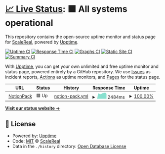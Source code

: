 # [📈 Live Status](https://scalereal.github.io/notionpack-upptime): <!--live status--> **🟩 All systems operational**

This repository contains the open-source uptime monitor and status page for [ScaleReal](https://scalereal.com), powered by [Upptime](https://github.com/upptime/upptime).

[![Uptime CI](https://github.com/scalereal/notionpack-upptime/workflows/Uptime%20CI/badge.svg)](https://github.com/scalereal/notionpack-upptime/actions?query=workflow%3A%22Uptime+CI%22)
[![Response Time CI](https://github.com/scalereal/notionpack-upptime/workflows/Response%20Time%20CI/badge.svg)](https://github.com/scalereal/notionpack-upptime/actions?query=workflow%3A%22Response+Time+CI%22)
[![Graphs CI](https://github.com/scalereal/notionpack-upptime/workflows/Graphs%20CI/badge.svg)](https://github.com/scalereal/notionpack-upptime/actions?query=workflow%3A%22Graphs+CI%22)
[![Static Site CI](https://github.com/scalereal/notionpack-upptime/workflows/Static%20Site%20CI/badge.svg)](https://github.com/scalereal/notionpack-upptime/actions?query=workflow%3A%22Static+Site+CI%22)
[![Summary CI](https://github.com/scalereal/notionpack-upptime/workflows/Summary%20CI/badge.svg)](https://github.com/scalereal/notionpack-upptime/actions?query=workflow%3A%22Summary+CI%22)

With [Upptime](https://upptime.js.org), you can get your own unlimited and free uptime monitor and status page, powered entirely by a GitHub repository. We use [Issues](https://github.com/scalereal/notionpack-upptime/issues) as incident reports, [Actions](https://github.com/scalereal/notionpack-upptime/actions) as uptime monitors, and [Pages](https://scalereal.github.io/notionpack-upptime) for the status page.

<!--start: status pages-->
<!-- This summary is generated by Upptime (https://github.com/upptime/upptime) -->
<!-- Do not edit this manually, your changes will be overwritten -->
<!-- prettier-ignore -->
| URL | Status | History | Response Time | Uptime |
| --- | ------ | ------- | ------------- | ------ |
| <img alt="" src="https://icons.duckduckgo.com/ip3/notionpack.com.ico" height="13"> [NotionPack](https://notionpack.com/api/v1/health-check/) | 🟩 Up | [notion-pack.yml](https://github.com/scalereal/notionpack-upptime/commits/HEAD/history/notion-pack.yml) | <details><summary><img alt="Response time graph" src="./graphs/notion-pack/response-time-week.png" height="20"> 2484ms</summary><br><a href="https://scalereal.github.io/notionpack-upptime/history/notion-pack"><img alt="Response time 1653" src="https://img.shields.io/endpoint?url=https%3A%2F%2Fraw.githubusercontent.com%2Fscalereal%2Fnotionpack-upptime%2FHEAD%2Fapi%2Fnotion-pack%2Fresponse-time.json"></a><br><a href="https://scalereal.github.io/notionpack-upptime/history/notion-pack"><img alt="24-hour response time 2326" src="https://img.shields.io/endpoint?url=https%3A%2F%2Fraw.githubusercontent.com%2Fscalereal%2Fnotionpack-upptime%2FHEAD%2Fapi%2Fnotion-pack%2Fresponse-time-day.json"></a><br><a href="https://scalereal.github.io/notionpack-upptime/history/notion-pack"><img alt="7-day response time 2484" src="https://img.shields.io/endpoint?url=https%3A%2F%2Fraw.githubusercontent.com%2Fscalereal%2Fnotionpack-upptime%2FHEAD%2Fapi%2Fnotion-pack%2Fresponse-time-week.json"></a><br><a href="https://scalereal.github.io/notionpack-upptime/history/notion-pack"><img alt="30-day response time 2625" src="https://img.shields.io/endpoint?url=https%3A%2F%2Fraw.githubusercontent.com%2Fscalereal%2Fnotionpack-upptime%2FHEAD%2Fapi%2Fnotion-pack%2Fresponse-time-month.json"></a><br><a href="https://scalereal.github.io/notionpack-upptime/history/notion-pack"><img alt="1-year response time 1696" src="https://img.shields.io/endpoint?url=https%3A%2F%2Fraw.githubusercontent.com%2Fscalereal%2Fnotionpack-upptime%2FHEAD%2Fapi%2Fnotion-pack%2Fresponse-time-year.json"></a></details> | <details><summary><a href="https://scalereal.github.io/notionpack-upptime/history/notion-pack">100.00%</a></summary><a href="https://scalereal.github.io/notionpack-upptime/history/notion-pack"><img alt="All-time uptime 94.76%" src="https://img.shields.io/endpoint?url=https%3A%2F%2Fraw.githubusercontent.com%2Fscalereal%2Fnotionpack-upptime%2FHEAD%2Fapi%2Fnotion-pack%2Fuptime.json"></a><br><a href="https://scalereal.github.io/notionpack-upptime/history/notion-pack"><img alt="24-hour uptime 100.00%" src="https://img.shields.io/endpoint?url=https%3A%2F%2Fraw.githubusercontent.com%2Fscalereal%2Fnotionpack-upptime%2FHEAD%2Fapi%2Fnotion-pack%2Fuptime-day.json"></a><br><a href="https://scalereal.github.io/notionpack-upptime/history/notion-pack"><img alt="7-day uptime 100.00%" src="https://img.shields.io/endpoint?url=https%3A%2F%2Fraw.githubusercontent.com%2Fscalereal%2Fnotionpack-upptime%2FHEAD%2Fapi%2Fnotion-pack%2Fuptime-week.json"></a><br><a href="https://scalereal.github.io/notionpack-upptime/history/notion-pack"><img alt="30-day uptime 100.00%" src="https://img.shields.io/endpoint?url=https%3A%2F%2Fraw.githubusercontent.com%2Fscalereal%2Fnotionpack-upptime%2FHEAD%2Fapi%2Fnotion-pack%2Fuptime-month.json"></a><br><a href="https://scalereal.github.io/notionpack-upptime/history/notion-pack"><img alt="1-year uptime 92.59%" src="https://img.shields.io/endpoint?url=https%3A%2F%2Fraw.githubusercontent.com%2Fscalereal%2Fnotionpack-upptime%2FHEAD%2Fapi%2Fnotion-pack%2Fuptime-year.json"></a></details>

<!--end: status pages-->

[**Visit our status website →**](https://scalereal.github.io/notionpack-upptime)

## 📄 License

- Powered by: [Upptime](https://github.com/upptime/upptime)
- Code: [MIT](./LICENSE) © [ScaleReal](https://scalereal.com)
- Data in the `./history` directory: [Open Database License](https://opendatacommons.org/licenses/odbl/1-0/)
